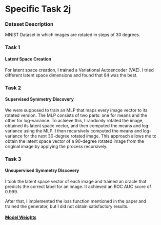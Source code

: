 # Specific Task 2j
### Dataset Description 
MNIST Dataset in which images are rotated in steps of 30 degrees.
### Task 1
#### Latent Space Creation
For latent space creation, I trained a Variational Autoencoder (VAE). I tried different latent space dimensions and found that 64 was the best.
### Task 2
#### Supervised Symmetry Discovery
We were supposed to train an MLP that maps every image vector to its rotated version. The MLP consists of two parts: one for means and the other for log-variance. To achieve this, I randomly rotated the image, obtained its latent space vector, and then computed the means and log-variance using the MLP. I then recursively computed the means and log-variance for the next 30-degree rotated image. This approach allows me to obtain the latent space vector of a 90-degree rotated image from the original image by applying the process recursively.
### Task 3
#### Unsupervised Symmetry Discovery
I took the latent space vector of each image and trained an oracle that predicts the correct label for an image. It achieved an ROC AUC score of 0.999.  

After that, I implemented the loss function mentioned in the paper and trained the generator, but I did not obtain satisfactory results.

#### [Model Weights](https://drive.google.com/drive/folders/16NFYIhpMY22iWh4UoLRgfapQuLCeiAx_?usp=drive_link)

